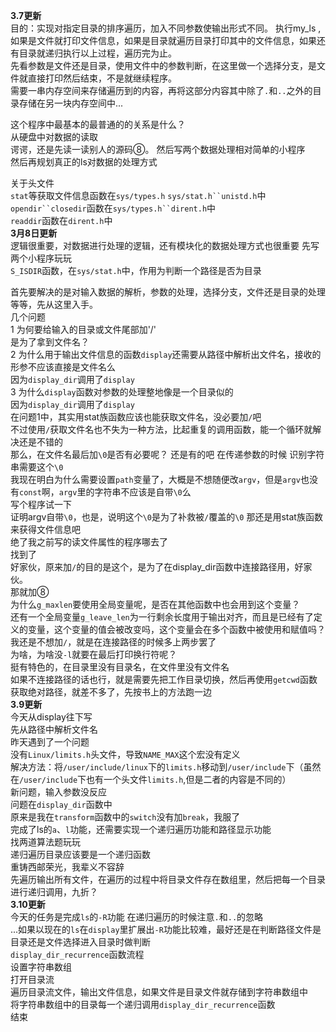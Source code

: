 **3.7更新**  
目的：实现对指定目录的排序遍历，加入不同参数使输出形式不同。
执行my_ls <pathname> ,如果是文件就打印文件信息，如果是目录就遍历目录打印其中的文件信息，如果还有目录就递归执行以上过程，遍历完为止。  
先看参数是文件还是目录，使用文件中的参数判断，在这里做一个选择分支，是文件就直接打印然后结束，不是就继续程序。    
需要一串内存空间来存储遍历到的内容，再将这部分内容其中除了`.`和`..`之外的目录存储在另一块内存空间中...

这个程序中最基本的最普通的的关系是什么？  
从硬盘中对数据的读取  
谔谔，还是先读一读别人的源码⑧。
然后写两个数据处理相对简单的小程序  
然后再规划真正的ls对数据的处理方式  

关于头文件  
`stat`等获取文件信息函数在`sys/types.h` `sys/stat.h``unistd.h`中  
`opendir``closedir`函数在`sys/types.h``dirent.h`中  
`readdir`函数在`dirent.h`中  
**3月8日更新**  
逻辑很重要，对数据进行处理的逻辑，还有模块化的数据处理方式也很重要
先写两个小程序玩玩  
`S_ISDIR`函数，在`sys/stat.h`中，作用为判断一个路径是否为目录  

首先要解决的是对输入数据的解析，参数的处理，选择分支，文件还是目录的处理等等，先从这里入手。  
几个问题  
1 为何要给输入的目录或文件尾部加'/'  
是为了拿到文件名？  
2 为什么用于输出文件信息的函数`display`还需要从路径中解析出文件名，接收的形参不应该直接是文件名么  
因为`display_dir`调用了`display`  
3 为什么`display`函数对参数的处理整地像是一个目录似的  
因为`display_dir`调用了`display`  
在问题1中，其实用stat族函数应该也能获取文件名，没必要加`/`吧  
不过使用`/`获取文件名也不失为一种方法，比起重复的调用函数，能一个循环就解决还是不错的  
那么，在文件名最后加`\0`是否有必要呢？  还是有的吧 在传递参数的时候 识别字符串需要这个`\0`  
我现在明白为什么需要设置`path`变量了，大概是不想随便改`argv`，但是`argv`也没有`const`啊，`argv`里的字符串不应该是自带`\0`么  
写个程序试一下  
证明argv自带`\0`，也是，说明这个`\0`是为了补救被`/`覆盖的`\0`
那还是用stat族函数来获得文件信息吧  
绝了我之前写的读文件属性的程序哪去了  
找到了  
好家伙，原来加`/`的目的是这个，是为了在display_dir函数中连接路径用，好家伙。  
那就加⑧  
为什么`g_maxlen`要使用全局变量呢，是否在其他函数中也会用到这个变量？  
还有一个全局变量`g_leave_len`为一行剩余长度用于输出对齐，而且是已经有了定义的变量，这个变量的值会被改变吗，这个变量会在多个函数中被使用和赋值吗？  
我还是不想加`/`，就是在连接路径的时候多上两步罢了  
为啥，为啥没`-l`就要在最后打印换行符呢？  
挺有特色的，在目录里没有目录名，在文件里没有文件名  
如果不连接路径的话也行，就是需要先把工作目录切换，然后再使用`getcwd`函数获取绝对路径，就差不多了，先按书上的方法跑一边  
**3.9更新**  
今天从display往下写   
先从路径中解析文件名  
昨天遇到了一个问题  
没有`Linux/limits.h`头文件，导致`NAME_MAX`这个宏没有定义  
解决方法：将`/user/include/linux`下的`limits.h`移动到`/user/include`下（虽然在`/user/include`下也有一个头文件`limits.h`,但是二者的内容是不同的）  
新问题，输入参数没反应  
问题在`display_dir`函数中  
原来是我在`transform`函数中的`switch`没有加`break`，我服了  
完成了ls的`a`、`l`功能，还需要实现一个递归遍历功能和路径显示功能  
找两道算法题玩玩  
递归遍历目录应该要是一个递归函数   
重铸西邮荣光，我辈义不容辞  
先遍历输出所有文件，在遍历的过程中将目录文件存在数组里，然后把每一个目录进行递归调用，九折？  
**3.10更新**  
今天的任务是完成`ls`的`-R`功能
在递归遍历的时候注意`.`和`..`的忽略  
...如果以现在的`ls`在`display`里扩展出`-R`功能比较难，最好还是在判断路径文件是目录还是文件选择进入目录时做判断  
`display_dir_recurrence`函数流程  
设置字符串数组  
打开目录流  
遍历目录流文件，输出文件信息，如果文件是目录文件就存储到字符串数组中  
将字符串数组中的目录每一个递归调用`display_dir_recurrence`函数  
结束  




